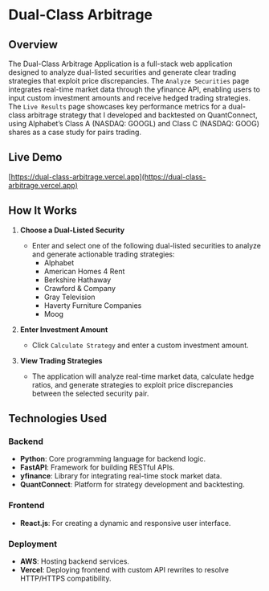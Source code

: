 # Dual-Class Arbitrage

## Overview
The Dual-Class Arbitrage Application is a full-stack web application designed to analyze dual-listed securities and generate clear trading strategies that exploit price discrepancies. The `Analyze Securities` page integrates real-time market data through the yfinance API, enabling users to input custom investment amounts and receive hedged trading strategies. The `Live Results` page showcases key performance metrics for a dual-class arbitrage strategy that I developed and backtested on QuantConnect, using Alphabet’s Class A (NASDAQ: GOOGL) and Class C (NASDAQ: GOOG) shares as a case study for pairs trading.

## Live Demo
[https://dual-class-arbitrage.vercel.app](https://dual-class-arbitrage.vercel.app)

## How It Works

1. **Choose a Dual-Listed Security**
   - Enter and select one of the following dual-listed securities to analyze and generate actionable trading strategies:
     - Alphabet
     - American Homes 4 Rent
     - Berkshire Hathaway
     - Crawford & Company
     - Gray Television
     - Haverty Furniture Companies
     - Moog

2. **Enter Investment Amount**
   - Click `Calculate Strategy` and enter a custom investment amount.

3. **View Trading Strategies**
   - The application will analyze real-time market data, calculate hedge ratios, and generate strategies to exploit price discrepancies between the selected security pair.

## Technologies Used

### Backend
- **Python**: Core programming language for backend logic.
- **FastAPI**: Framework for building RESTful APIs.
- **yfinance**: Library for integrating real-time stock market data.
- **QuantConnect**: Platform for strategy development and backtesting.

### Frontend
- **React.js**: For creating a dynamic and responsive user interface.

### Deployment
- **AWS**: Hosting backend services.
- **Vercel**: Deploying frontend with custom API rewrites to resolve HTTP/HTTPS compatibility.